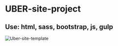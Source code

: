 # UBER-site-project
<h2> Use: html, sass, bootstrap, js, gulp </h2>
<img src="https://github.com/vowleonoff/UBER-site-project/blob/main/Uber-site-template.jpg" alt="Uber-site-template">
